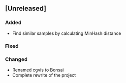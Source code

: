 ## [Unreleased]

### Added

 - Find similar samples by calculating MinHash distance

### Fixed

### Changed

 - Renamed cgvis to Bonsai
 - Complete rewrite of the project